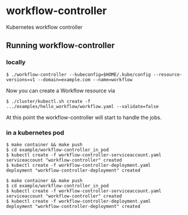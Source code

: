 # workflow-controller
Kubernetes workflow controller

## Running workflow-controller

### locally

```shell
$ ./workflow-controller --kubeconfig=$HOME/.kube/config --resource-versions=v1 --domain=example.com --name=workflow
```

Now you can create a Workflow resource via

```shell
$ ./cluster/kubectl.sh create -f .../examples/hello_workflow/workflow.yaml --validate=false
```

At this point the workflow-controller will start to handle the jobs.


### in a kubernetes pod

```shell
$ make container && make push
$ cd example/workflow-controller_in_pod
$ kubectl create -f workflow-controller-serviceaccount.yaml
serviceaccount "workflow-controller" created
$ kubectl create -f workflow-controller-deployment.yaml
deployment "workflow-controller-deployment" created
```


```shell
$ make container && make push
$ cd example/workflow-controller_in_pod
$ kubectl create -f workflow-controller-serviceaccount.yaml
serviceaccount "workflow-controller" created
$ kubectl create -f workflow-controller-deployment.yaml
deployment "workflow-controller-deployment" created
```
